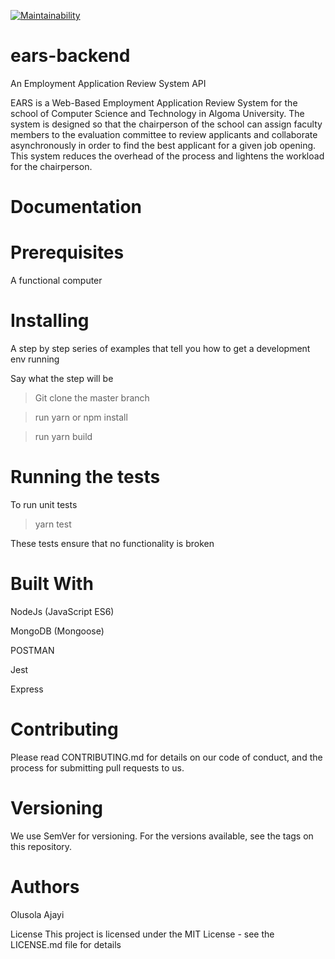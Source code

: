 <!-- [![Build Status](https://travis-ci.com/ebzeal/twitter-clone.svg?branch=master)](https://travis-ci.com/ebzeal/twitter-clone) -->
[![Maintainability](https://api.codeclimate.com/v1/badges/ec09a0009b56c4ba9f87/maintainability)](https://codeclimate.com/github/ebzeal/twitter-clone/maintainability)

# ears-backend

An Employment Application Review System API

EARS is a Web-Based Employment Application Review System for the school of
Computer Science and Technology in Algoma University. The system is designed so that
the chairperson of the school can assign faculty members to the evaluation committee to
review applicants and collaborate asynchronously in order to find the best applicant for a
given job opening. This system reduces the overhead of the process and lightens the
workload for the chairperson. 


# Documentation


# Prerequisites

A functional computer

# Installing

A step by step series of examples that tell you how to get a development env running

Say what the step will be

> Git clone the master branch

> run yarn or npm install

> run yarn build

# Running the tests

To run unit tests

> yarn test

These tests ensure that no functionality is broken

# Built With

NodeJs (JavaScript ES6)

MongoDB (Mongoose)

POSTMAN

Jest

Express

# Contributing

Please read CONTRIBUTING.md for details on our code of conduct, and the process for submitting pull requests to us.

# Versioning

We use SemVer for versioning. For the versions available, see the tags on this repository.

# Authors

Olusola Ajayi

License
This project is licensed under the MIT License - see the LICENSE.md file for details
